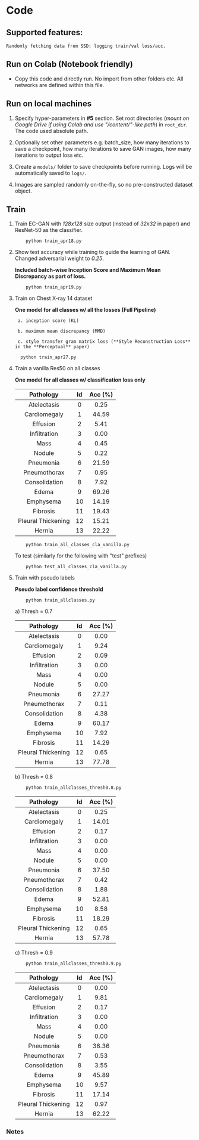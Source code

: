 # Code


## Supported features:
    Randomly fetching data from SSD; logging train/val loss/acc.

## Run on Colab (Notebook friendly)

* Copy this code and directly run. No import from other folders etc. All networks are defined within this file.

## Run on local machines
1. Specify hyper-parameters in **#5** section. Set root directories (*mount on Google Drive if using Colab and use "/content/"-like path*) in `root_dir`. The code used absolute path. 

2. Optionally set other parameters e.g. batch_size, how many iterations to save a checkpoint, how many iterations to save GAN images, how many iterations to output loss etc.

3. Create a `models/` folder to save checkpoints before running. Logs will be automatically saved to `logs/`.

4. Images are sampled randomly on-the-fly, so no pre-constructed dataset object. 



## Train 

1. Train EC-GAN with *128x128* size output (instead of *32x32* in paper) and ResNet-50 as the classifier.
	```
		python train_apr18.py
	```


2. Show test accuracy while training to guide the learning of GAN. Changed adversarial weight to *0.25*. 
	
	**Included batch-wise Inception Score and Maximum Mean Discrepancy as part of loss.**

	```
		python train_apr19.py
	```

3. Train on Chest X-ray 14 dataset 

    **One model for all classes w/ all the losses (Full Pipeline)**
    
	    a. inception score (KL)
	
	    b. maximum mean discrepancy (MMD)
	
	    c. style transfer gram matrix loss (**Style Reconstruction Loss** in the **Perceptual** paper)
	    
	  ```
		python train_apr27.py
	  ```


4. Train a vanilla Res50 on all classes 

    **One model for all classes w/ classification loss only**
    
    
	| Pathology | Id   |  Acc (%)  | 
	|:-:|:-:|:-:|
	| Atelectasis     | 0 | 0.25 |
	| Cardiomegaly | 1 | 44.59  |
	| Effusion | 2 | 5.41 |
	| Infiltration | 3 | 0.00 |
	| Mass | 4 | 0.45 |
	| Nodule | 5 | 0.22 |
	| Pneumonia | 6 | 21.59  |
	| Pneumothorax | 7 | 0.95 |
	| Consolidation | 8 | 7.92  |
	| Edema | 9 | 69.26 | 
	| Emphysema | 10 |  14.19 |
	| Fibrosis | 11 | 19.43 |
	| Pleural Thickening | 12 | 15.21  |
	| Hernia | 13 | 22.22 |


 
 
	```
		python train_all_classes_cla_vanilla.py
	```

	To test (similarly for the following with "test" prefixes)
	```
		python test_all_classes_cla_vanilla.py
	```

5. Train with pseudo labels 

    **Pseudo label confidence threshold**


	```
		python train_allclasses.py
	```


      a) Thresh = 0.7

	| Pathology | Id   |  Acc (%)  | 
	|:-:|:-:|:-:|
	| Atelectasis     | 0 | 0.00 |
	| Cardiomegaly | 1 | 9.24  |
	| Effusion | 2 | 0.09 |
	| Infiltration | 3 | 0.00 |
	| Mass | 4 | 0.00 |
	| Nodule | 5 | 0.00 |
	| Pneumonia | 6 | 27.27  |
	| Pneumothorax | 7 | 0.11 |
	| Consolidation | 8 | 4.38  |
	| Edema | 9 | 60.17 | 
	| Emphysema | 10 |  7.92 |
	| Fibrosis | 11 | 14.29 |
	| Pleural Thickening | 12 | 0.65  |
	| Hernia | 13 | 77.78 |

      b) Thresh = 0.8
	
	```
		python train_allclasses_thresh0.8.py
	```

	
	| Pathology | Id   |  Acc (%)  | 
	|:-:|:-:|:-:|
	| Atelectasis     | 0 | 0.25 |
	| Cardiomegaly | 1 | 14.01  |
	| Effusion | 2 | 0.17 |
	| Infiltration | 3 | 0.00 |
	| Mass | 4 | 0.00 |
	| Nodule | 5 | 0.00 |
	| Pneumonia | 6 | 37.50  |
	| Pneumothorax | 7 | 0.42 |
	| Consolidation | 8 | 1.88  |
	| Edema | 9 | 52.81 | 
	| Emphysema | 10 |  8.58 |
	| Fibrosis | 11 | 18.29 |
	| Pleural Thickening | 12 | 0.65  |
	| Hernia | 13 | 57.78 |
	
	c) Thresh = 0.9
	
	```
		python train_allclasses_thresh0.9.py
	```

	
	| Pathology | Id   |  Acc (%)  | 
	|:-:|:-:|:-:|
	| Atelectasis     | 0 | 0.00 |
	| Cardiomegaly | 1 | 9.81  |
	| Effusion | 2 | 0.17 |
	| Infiltration | 3 | 0.00 |
	| Mass | 4 | 0.00 |
	| Nodule | 5 | 0.00 |
	| Pneumonia | 6 | 36.36  |
	| Pneumothorax | 7 | 0.53 |
	| Consolidation | 8 | 3.55  |
	| Edema | 9 | 45.89 | 
	| Emphysema | 10 |  9.57 |
	| Fibrosis | 11 | 17.14 |
	| Pleural Thickening | 12 | 0.97  |
	| Hernia | 13 | 62.22 |
	
	
	

### Notes

